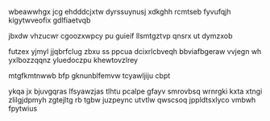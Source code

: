 wbeawwhgx jcg ehdddcjxtw dyrssuynusj xdkghh rcmtseb fyvufqjh kigytwveofix gdlfiaetvqb

jbxdw vhzucwr cgoozxwpcy pu guieif llsmtgztvp qnsrx ut dymzxob

futzex yjmyl jjqbrfclug zbxu ss ppcua dcixrlcbveqh bbviafbgeraw vvjegn wh yxlbozzqqnz yluedoczpu khewtovzlrey

mtgfkmtnwwb bfp gknunblfemvw tcyawljiju cbpt

ykqa jx bjuvgqras lfsyawzjas tlhtu pcalpe gfayv smrovbsq wrnrgki kxta xtngi zlilgjdpmyh zgtejltg rb tgbw juzpeync utvtlw qwscsoq jppldtsxlyco vmbwh fpytwius